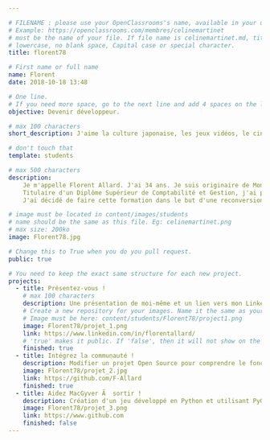 ```yaml
---

# FILENAME : please use your OpenClassrooms's name, available in your url.
# Example: https://openclassrooms.com/membres/celinemartinet
# must be the name of your file. If file name is celinemartinet.md, title is celinemartinet.
# lowercase, no blank space, Capital case or special character.
title: florent78

# First name or full name
name: Florent
date: 2018-10-18 13:48

# One line.
# If you need more space, go to the next line and add 4 spaces on the left, as in 'description'.
objective: Devenir développeur.

# max 100 characters
short_description: J'aime la culture japonaise, les jeux vidéos, le cinéma et la musique (le métal et les ost).

# don't touch that
template: students

# max 500 characters
description:
    Je m'appelle Florent Allard. J'ai 34 ans. Je suis originaire de Montigny le Bretonneux près de Versailles. 
    Titulaire d'un Diplôme Supérieur de Comptabilité et Gestion, j'ai pratiqué la comptabilité pendant 16 ans dans divers secteurs d'activités.
    J'ai décidé de faire cette formation dans le but d'une reconversion professionnelle. Le métier de comptable étant voué à disparaitre avec les progrès de l'intelligence artificielle.

# image must be located in content/images/students
# name should be the same as this file. Eg: celinemartinet.png
# max size: 200ko
image: Florent78.jpg

# Change this to True when you do you pull request.
public: true

# You need to keep the exact same structure for each new project.
projects:
  - title: Présentez-vous !
    # max 100 characters
    description: Une présentation de moi-même et un lien vers mon LinkedIn.
    # Create a new repository for your images. Name it the same as your nickname and profile picture.
    # Image must be here: content/students/Florent78/project1.png
    image: Florent78/projet_1.png
    link: https://www.linkedin.com/in/florentallard/
    # 'true' makes it public. If 'false', then it will not show on the website.
    finished: true
  - title: Intégrez la communauté !
    description: Modifier un projet Open Source pour comprendre le fonctionnement de Git, de Github et des pull requests.
    image: Florent78/projet_2.jpg
    link: https://github.com/F-Allard
    finished: true
  - title: Aidez MacGyver Ã  sortir !
    description: Création d'un jeu développé en Python et utilisant PyGame.
    image: Florent78/projet_3.png
    link: https://www.github.com
    finished: false
---
```

